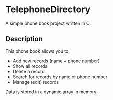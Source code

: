 # TelephoneDirectory

A simple phone book project written in C.

## Description

This phone book allows you to:

- Add new records (name + phone number)
- Show all records
- Delete a record
- Search for records by name or phone number
- Manage (edit) records

Data is stored in a dynamic array in memory.